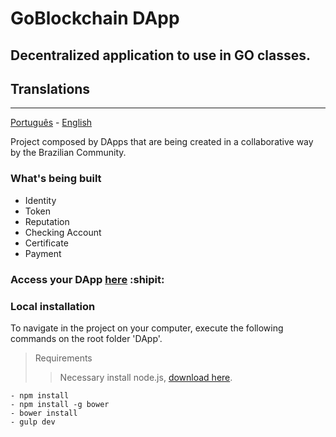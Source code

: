 # GoBlockchain DApp
## Decentralized application to use in GO classes.

## Translations
-------
[Português](https://github.com/goblockchain/DApp/blob/master/README.md) - [English](https://github.com/goblockchain/DApp/blob/master/README-EN.md)

Project composed by DApps that are being created in a collaborative way by the Brazilian Community.

### What's being built
- Identity
- Token
- Reputation
- Checking Account
- Certificate
- Payment

### Access your DApp [here](https://goblockchain.github.io/DApp/app/index.html) :shipit:


### Local installation

To navigate in the project on your computer, execute the following commands on the root folder 'DApp'.

> Requirements
>> Necessary install node.js, [download here](https://nodejs.org/en/download/).


```
- npm install
- npm install -g bower
- bower install
- gulp dev
```